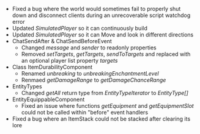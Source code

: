 

-   Fixed a bug where the world would sometimes fail to properly shut down and disconnect clients during an unrecoverable script watchdog error
-   Updated _SimulatedPlayer_ so it can continuously build
-   Updated _SimulatedPlayer_ so it can Move and look in different directions
-   ChatSendAfter & ChatSendBeforeEvent
    -   Changed _message_ and _sender_ to readonly properties
    -   Removed _setTargets_, _getTargets_, _sendToTargets_ and replaced with an optional player list property _targets_
-   Class ItemDurabilityComponent
    -   Renamed _unbreaking_ to _unbreakingEnchantmentLevel_
    -   Renmaed _getDamageRange_ to _getDamageChanceRange_
-   EntityTypes
    -   Changed _getAll_ return type from _EntityTypeIterator_ to _EntityType\[\]_
-   EntityEquippableComponent
    -   Fixed an issue where functions _getEquipment_ and _getEquipmentSlot_ could not be called within "before" event handlers
-   Fixed a bug where an ItemStack could not be stacked after clearing its lore